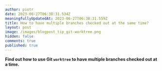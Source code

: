 ```yaml
---
author: piotr
date: 2023-06-27T06:38:31.534Z
meaningfullyUpdatedAt: 2023-06-27T06:38:31.559Z
title: How to have multiple branches checked out at the same time?
layout: post
image: /images/blogpost_tip_git-worktree.png
hidden: false
comments: true
published: true
---
```

**Find out how to use Git `worktree` to have multiple branches checked out at a time.**

<InstagramEmbed url='https://www.instagram.com/p/CgmUvBuI4TB/' />